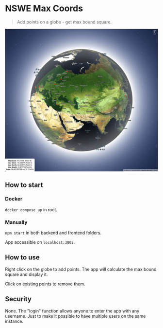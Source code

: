 # NSWE Max Coords

> Add points on a globe - get max bound square.

![Screenshot](./screens/example-screen.png)

## How to start

### Docker
`docker compose up` in root.

### Manually
`npm start` in both backend and frontend folders.

App accessible on `localhost:3002`.

## How to use

Right click on the globe to add points. The app will calculate the max bound square and display it.

Click on existing points to remove them.

## Security

None. The "login" function allows anyone to enter the app with any username. Just to make it possible to have multiple users on the same instance.
